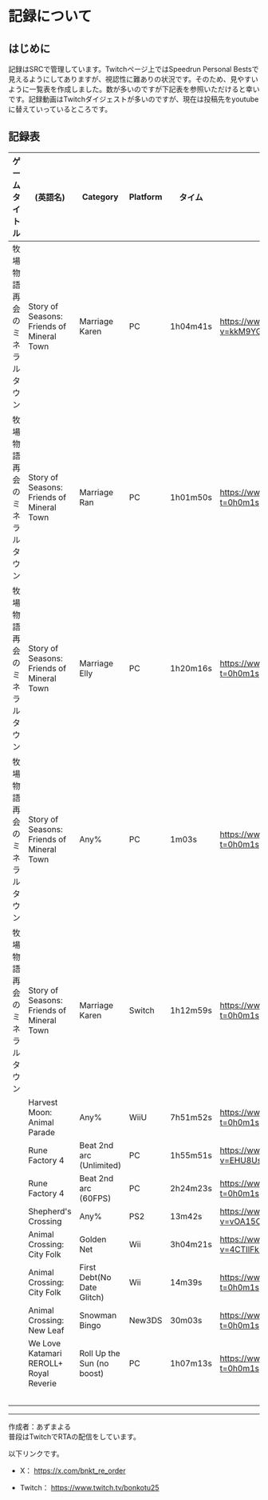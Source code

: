 # 記録について

## はじめに

記録はSRCで管理しています。Twitchページ上ではSpeedrun Personal Bestsで見えるようにしてありますが、視認性に難ありの状況です。そのため、見やすいように一覧表を作成しました。数が多いのですが下記表を参照いただけると幸いです。記録動画はTwitchダイジェストが多いのですが、現在は投稿先をyoutubeに替えていっているところです。

## 記録表

| ゲームタイトル                | (英語名)                                  | Category                   | Platform | タイム   | URL                                              | 
| ----------------------------- | ----------------------------------------- | -------------------------- | -------- | -------- | ------------------------------------------------ | 
| 牧場物語 再会のミネラルタウン | Story of Seasons: Friends of Mineral Town | Marriage Karen             | PC       | 1h04m41s | https://www.youtube.com/watch?v=kkM9YGvh588      | 
| 牧場物語 再会のミネラルタウン | Story of Seasons: Friends of Mineral Town | Marriage Ran               | PC       | 1h01m50s | https://www.twitch.tv/videos/1509209449?t=0h0m1s | 
| 牧場物語 再会のミネラルタウン | Story of Seasons: Friends of Mineral Town | Marriage Elly              | PC       | 1h20m16s | https://www.twitch.tv/videos/1484889783?t=0h0m1s | 
| 牧場物語 再会のミネラルタウン | Story of Seasons: Friends of Mineral Town | Any%                       | PC       | 1m03s    | https://www.twitch.tv/videos/1478698740?t=0h0m1s | 
| 牧場物語 再会のミネラルタウン | Story of Seasons: Friends of Mineral Town | Marriage Karen             | Switch   | 1h12m59s | https://www.twitch.tv/videos/1475617763?t=0h0m1s | 
|                               | Harvest Moon: Animal Parade               | Any%                       | WiiU     | 7h51m52s | https://www.twitch.tv/videos/2246355918?t=0h0m1s | 
|                               | Rune Factory 4                            | Beat 2nd arc (Unlimited)   | PC       | 1h55m51s | https://www.youtube.com/watch?v=EHU8UsW0lV8      | 
|                               | Rune Factory 4                            | Beat 2nd arc (60FPS)       | PC       | 2h24m23s | https://www.twitch.tv/videos/1931533815?t=0h0m1s | 
|                               | Shepherd's Crossing                       | Any%                       | PS2      | 13m42s   | https://www.youtube.com/watch?v=vOA15CoJu1U      | 
|                               | Animal Crossing: City Folk                | Golden Net                 | Wii      | 3h04m21s | https://www.youtube.com/watch?v=4CTIlFkFCCY      | 
|                               | Animal Crossing: City Folk                | First Debt(No Date Glitch) | Wii      | 14m39s   | https://www.twitch.tv/videos/1791851599?t=0h0m1s | 
|                               | Animal Crossing: New Leaf                 | Snowman Bingo              | New3DS   | 30m03s   | https://www.twitch.tv/videos/1947641176?t=0h0m1s | 
|                               | We Love Katamari REROLL+ Royal Reverie    | Roll Up the Sun (no boost) | PC       | 1h07m13s | https://www.twitch.tv/videos/2077332027?t=0h0m1s | 
|                               |                                           |                            |          |          |                                                  | 
|                               |                                           |                            |          |          |                                                  | 
|                               |                                           |                            |          |          |                                                  | 
|                               |                                           |                            |          |          |                                                  | 
|                               |                                           |                            |          |          |                                                  | 
---
作成者：あずまよる  
普段はTwitchでRTAの配信をしています。

以下リンクです。
- X：
https://x.com/bnkt_re_order

- Twitch：
 https://www.twitch.tv/bonkotu25